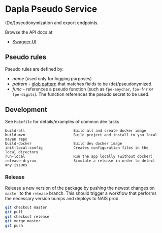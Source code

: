 # Dapla Pseudo Service

(De/)pseudonymization and export endpoints.

Browse the API docs at:
* [Swagger UI](https://pseudo-service.test.ssb.no/api-docs/swagger-ui)

## Pseudo rules

Pseudo rules are defined by:

* _name_ (used only for logging purposes)
* _pattern_ - [glob pattern](https://docs.oracle.com/javase/tutorial/essential/io/fileOps.html#glob) that matches fields 
  to be (de)/pseudonymized.
* _func_ - references a pseudo function (such as `fpe-anychar`, `fpe-fnr` or `fpe-digits`). The function references the
  pseudo secret to be used.


## Development

See `Makefile` for details/examples of common dev tasks.
```
build-all                      Build all and create docker image
build-mvn                      Build project and install to you local maven repo
build-docker                   Build dev docker image
init-local-config              Creates configuration files in the local directory
run-local                      Run the app locally (without docker)
release-dryrun                 Simulate a release in order to detect any issues
```

### Release

Release a new version of the package by pushing the newest changes on `master`
to the `release` branch. This should trigger a workflow that performs
the necessary version bumps and deploys to NAIS prod.

```bash
git checkout master
git pull
git checkout release
git merge master
git push
```